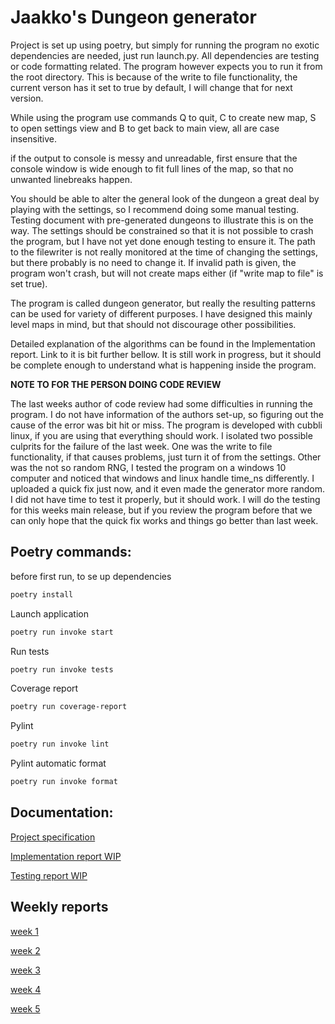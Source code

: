 # Jaakko's Dungeon generator

Project is set up using poetry, but simply for running the program no exotic dependencies are needed, just run launch.py. All dependencies are testing or code formatting related. The program however expects you to run it from the root directory. This is because of the write to file functionality, the current verson has it set to true by default, I will change that for next version.

While using the program use commands Q to quit, C to create new map, S to open settings view and B to get back to main view, all are case insensitive.

if the output to console is messy and unreadable, first ensure that the console window is wide enough to fit full lines of the map, so that no unwanted linebreaks happen.

You should be able to alter the general look of the dungeon a great deal by playing with the settings, so I recommend doing some manual testing. Testing document with pre-generated dungeons to illustrate this is on the way. The settings should be constrained so that it is not possible to crash the program, but I have not yet done enough testing to ensure it. The path to the filewriter is not really monitored at the time of changing the settings, but there probably is no need to change it. If invalid path is given, the program won't crash, but will not create maps either (if "write map to file" is set true).

The program is called dungeon generator, but really the resulting patterns can be used for variety of different purposes. I have designed this mainly level maps in mind, but that should not discourage other possibilities.

Detailed explanation of the algorithms can be found in the Implementation report. Link to it is bit further bellow. It is still work in progress, but it should be complete enough to understand what is happening inside the program. 

**NOTE TO FOR THE PERSON DOING CODE REVIEW** 

The last weeks author of code review had some difficulties in running the program. I do not have information of the authors set-up, so figuring out the cause of the error was bit hit or miss. The program is developed with cubbli linux, if you are using that everything should work. I isolated two possible culprits for the failure of the last week. One was the write to file functionality, if that causes problems, just turn it of from the settings. Other was the not so random RNG, I tested the program on a windows 10 computer and noticed that windows and linux handle time_ns differently. I uploaded a quick fix just now, and it even made the generator more random. I did not have time to test it properly, but it should work. I will do the testing for this weeks main release, but if you review the program before that we can only hope that the quick fix works and things go better than last week.

## Poetry commands:

before first run, to se up dependencies
```bash
poetry install
```
Launch application
```bash
poetry run invoke start
```
Run tests
```bash
poetry run invoke tests
```
Coverage report
```bash
poetry run coverage-report
```
Pylint
```bash
poetry run invoke lint
```
Pylint automatic format
```bash
poetry run invoke format
```


## Documentation:

[Project specification](https://github.com/Jiisala/Tiralabra-2022/blob/main/Documentation/project_specification.md)

[Implementation report WIP](https://github.com/Jiisala/Tiralabra-2022/blob/main/Documentation/implementation_report.md)

[Testing report WIP](https://github.com/Jiisala/Tiralabra-2022/blob/main/Documentation/testing_report.md)


## Weekly reports

[week 1](https://github.com/Jiisala/Tiralabra-2022/blob/main/Documentation/Weekly_report_1.md)

[week 2](https://github.com/Jiisala/Tiralabra-2022/blob/main/Documentation/Weekly_report_2.md)

[week 3](https://github.com/Jiisala/Tiralabra-2022/blob/main/Documentation/Weekly_report_3.md)

[week 4](https://github.com/Jiisala/Tiralabra-2022/blob/main/Documentation/Weekly_report_4.md)

[week 5](https://github.com/Jiisala/Tiralabra-2022/blob/main/Documentation/Weekly_report_5.md)


